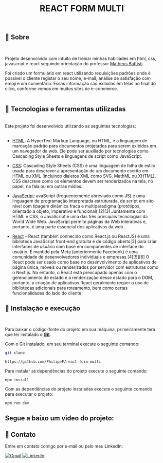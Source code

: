 <div align="center">
<h1> REACT FORM MULTI </h1>
</div>
<br>

## 📃 Sobre

<br>

Projeto desenvolvido com intuito de treinar minhas habiliades em html, css, javascript e react seguindo orientação do professor [Matheus Battisti](https://www.linkedin.com/in/matheusbattisti/).

Foi criado um formulário em react utilizando requisições padrões onde é possível o cliente registar o seu nome, e-mail, análise de satisfação com emoji e um comentário. Essas informação são exibidas em telas no final do cilco, conforme vemos em muitos sites de e-commerce.
<br>
<br>

## 🚀 Tecnologias e ferramentas utilizadas

<br>
Este projeto foi desenvolvido utilizando as seguintes tecnologias:
<br>
<br>

- [HTML](https://en.wikipedia.org/wiki/HTML): A HyperText Markup Language, ou HTML, é a linguagem de marcação padrão para documentos projetados para serem exibidos em um navegador da web. Ele pode ser auxiliado por tecnologias como Cascading Style Sheets e linguagens de script como JavaScript.
  <br>

- [CSS](https://developer.mozilla.org/en-US/docs/Web/CSS): Cascading Style Sheets (CSS) é uma linguagem de folha de estilo usada para descrever a apresentação de um documento escrito em HTML ou XML (incluindo dialetos XML como SVG, MathML ou XHTML). CSS descreve como os elementos devem ser renderizados na tela, no papel, na fala ou em outras mídias.

- [JavaScript](https://en.wikipedia.org/wiki/JavaScript): avaScript (frequentemente abreviado como JS) é uma linguagem de programação interpretada estruturada, de script em alto nível com tipagem dinâmica fraca e multiparadigma (protótipos, orientado a objeto, imperativo e funcional).[2][3] Juntamente com HTML e CSS, o JavaScript é uma das três principais tecnologias da World Wide Web. JavaScript permite páginas da Web interativas e, portanto, é uma parte essencial dos aplicativos da web.

- [React](<https://en.wikipedia.org/wiki/React_(JavaScript_library)>) - React (também conhecido como React.js ou ReactJS) é uma biblioteca JavaScript front-end gratuita e de código aberto[3] para criar interfaces de usuário com base em componentes de interface do usuário. É mantido pela Meta (anteriormente Facebook) e uma comunidade de desenvolvedores individuais e empresas.[4][5][6] O React pode ser usado como base no desenvolvimento de aplicativos de página única, móveis ou renderizados por servidor com estruturas como o Next.js. No entanto, o React está preocupado apenas com o gerenciamento de estado e a renderização desse estado para o DOM, portanto, a criação de aplicativos React geralmente requer o uso de bibliotecas adicionais para roteamento, bem como certas funcionalidades do lado do cliente

## 🔧 Instalação e execução

<br>

Para baixar o código-fonte do projeto em sua máquina, primeiramente tera que ter instalado o [**Git**](https://git-scm.com/).

Com o Git instalado, em seu terminal execute o seguinte comando:

```bash
git clone

https://github.com/PhilipeF/react-form-multi
```

Para instalar as dependências do projeto execute o seguinte comando:

```
npm install
```

Com as dependências do projeto instaladas execute o seguinte comando para executar o projeto:

```
npm run dev
```

<h2>Segue a baixo um video do projeto:</h2>

## 📲 Contato

Entre em contato comigo por e-mail ou pelo meu LinkedIn:

<a href="mailto:philipsferreiraa@gmail.com"><img src="https://img.shields.io/badge/Gmail-D14836?style=for-the-badge&logo=gmail&logoColor=white" alt="Gmail"/></a>
<a href="https://www.linkedin.com/in/philipe-ferreira-60696388/"><img src="https://img.shields.io/badge/linkedin%20-%230077B5.svg?&style=for-the-badge&logo=linkedin&logoColor=white" alt="LinkedIn"/></a>
